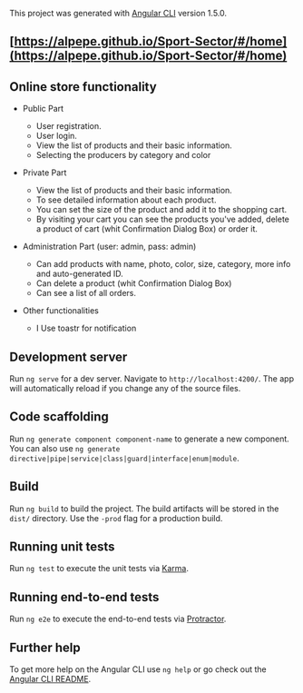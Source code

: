 This project was generated with [Angular CLI](https://github.com/angular/angular-cli) version 1.5.0.

## [https://alpepe.github.io/Sport-Sector/#/home](https://alpepe.github.io/Sport-Sector/#/home)


## Online store functionality

* Public Part
   * User registration.
   * User login.
   * View the list of products and their basic information.
   * Selecting the producers by category and color

* Private Part 
   * View the list of products and their basic information.
   * To see detailed information about each product.
   * You can set the size of the product and add it to the shopping cart.
   * By visiting your cart you can see the products you've added, 
     delete a product of cart (whit Confirmation Dialog Box) 
     or order it.

* Administration Part  (user: admin, pass: admin)
  * Can add products with name, photo, color, size, category, more info and auto-generated ID.
  * Can delete a product (whit Confirmation Dialog Box)
  * Can see a list of all orders.
  
  
* Оther functionalities
  * I Use toastr for notification
  
## Development server

Run `ng serve` for a dev server. Navigate to `http://localhost:4200/`. The app will automatically reload if you change any of the source files.

## Code scaffolding

Run `ng generate component component-name` to generate a new component. You can also use `ng generate directive|pipe|service|class|guard|interface|enum|module`.

## Build

Run `ng build` to build the project. The build artifacts will be stored in the `dist/` directory. Use the `-prod` flag for a production build.

## Running unit tests

Run `ng test` to execute the unit tests via [Karma](https://karma-runner.github.io).

## Running end-to-end tests

Run `ng e2e` to execute the end-to-end tests via [Protractor](http://www.protractortest.org/).

## Further help

To get more help on the Angular CLI use `ng help` or go check out the [Angular CLI README](https://github.com/angular/angular-cli/blob/master/README.md).
